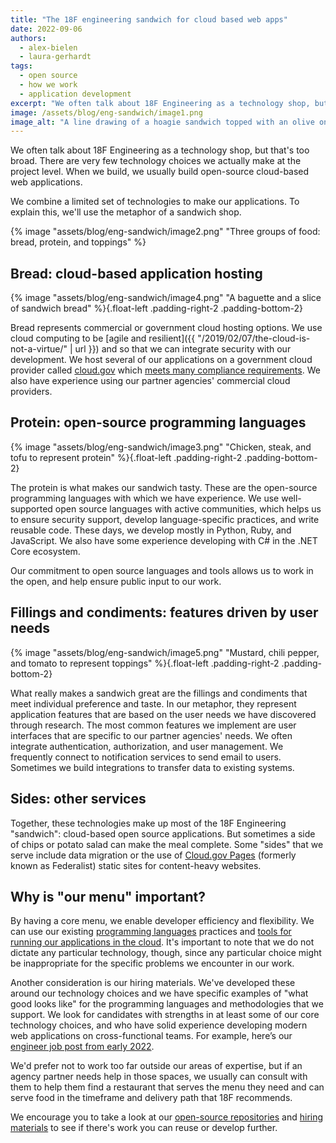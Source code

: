 ```yaml
---
title: "The 18F engineering sandwich for cloud based web apps"
date: 2022-09-06
authors:
  - alex-bielen
  - laura-gerhardt
tags:
  - open source
  - how we work
  - application development
excerpt: "We often talk about 18F Engineering as a technology shop, but that's too broad. There are very few technology choices we actually make at the project level. When we build, we usually build open-source cloud-based web applications. We combine a limited set of technologies to make our applications. To explain this, we'll use the metaphor of a sandwich shop."
image: /assets/blog/eng-sandwich/image1.png
image_alt: "A line drawing of a hoagie sandwich topped with an olive on a toothpick"
---
```

We often talk about 18F Engineering as a technology shop, but that's too broad. There are very few technology choices we actually make at the project level. When we build, we usually build open-source cloud-based web applications.

We combine a limited set of technologies to make our applications. To explain this, we'll use the metaphor of a sandwich shop.

{% image "assets/blog/eng-sandwich/image2.png" "Three groups of food: bread, protein, and toppings" %}

## Bread: cloud-based application hosting
{% image "assets/blog/eng-sandwich/image4.png" "A baguette and a slice of sandwich bread" %}{.float-left .padding-right-2 .padding-bottom-2}

Bread represents commercial or government cloud hosting options. We use cloud computing to be [agile and resilient]({{ "/2019/02/07/the-cloud-is-not-a-virtue/" | url }}) and so that we can integrate security with our development. We host several of our applications on a government cloud provider called [cloud.gov](http://cloud.gov) which [meets many compliance requirements](https://cloud.gov/docs/compliance/ato-process/). We also have experience using our partner agencies' commercial cloud providers.

## Protein: open-source programming languages
{% image "assets/blog/eng-sandwich/image3.png" "Chicken, steak, and tofu to represent protein" %}{.float-left .padding-right-2 .padding-bottom-2}

The protein is what makes our sandwich tasty. These are the open-source programming languages with which we have experience. We use well-supported open source languages with active communities, which helps us to ensure security support, develop language-specific practices, and write reusable code. These days, we develop mostly in Python, Ruby,  and JavaScript. We also have some experience developing with C# in the .NET Core ecosystem.

Our commitment to open source languages and tools allows us to work in the open, and help ensure public input to our work.

## Fillings and condiments: features driven by user needs
{% image "assets/blog/eng-sandwich/image5.png" "Mustard, chili pepper, and tomato to represent toppings" %}{.float-left .padding-right-2 .padding-bottom-2}

What really makes a sandwich great are the fillings and condiments that meet individual preference and taste. In our metaphor, they represent application features that are based on the user needs we have discovered through research. The most common features we implement are user interfaces that are specific to our partner agencies' needs. We often integrate authentication, authorization, and user management. We frequently connect to notification services to send email to users. Sometimes we build integrations to transfer data to existing systems.

## Sides: other services

Together, these technologies make up most of the 18F Engineering "sandwich": cloud-based open source applications. But sometimes a side of chips or potato salad can make the meal complete. Some "sides" that we serve include data migration or the use of [Cloud.gov Pages](https://federalist.18f.gov/cloud-gov-pages/) (formerly known as Federalist) static sites for content-heavy websites.

## Why is "our menu" important?

By having a core menu, we enable developer efficiency and flexibility. We can use our existing [programming languages](https://engineering.18f.gov/language-selection/) practices and [tools for running our applications in the cloud](https://engineering.18f.gov/integrations/). It's important to note that we do not dictate any particular technology, though, since any particular choice might be inappropriate for the specific problems we encounter in our work.

Another consideration is our hiring materials. We've developed these around our technology choices and we have specific examples of "what good looks like" for the programming languages and methodologies that we support. We look for candidates with strengths in at least some of our core technology choices, and who have solid experience developing modern web applications on cross-functional teams. For example, here’s our [engineer job post from early 2022](https://join.tts.gsa.gov/join/tts-engineer/).

We'd prefer not to work too far outside our areas of expertise, but if an agency partner needs help in those spaces, we usually can consult with them to help them find a restaurant that serves the menu they need and can serve food in the timeframe and delivery path that 18F recommends.

We encourage you to take a look at our [open-source repositories](https://github.com/18F) and [hiring materials](https://eng-hiring.18f.gov/) to see if there's work you can reuse or develop further.
